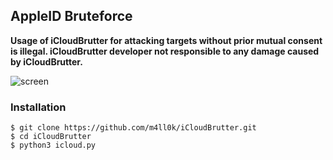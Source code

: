 ## AppleID Bruteforce

__Usage of iCloudBrutter for attacking targets without prior mutual consent is illegal. iCloudBrutter developer not responsible to any damage caused by iCloudBrutter.__

![screen](https://raw.githubusercontent.com/m4ll0k/iCloudBrutter/master/icloud.PNG)

### Installation
```
$ git clone https://github.com/m4ll0k/iCloudBrutter.git
$ cd iCloudBrutter 
$ python3 icloud.py
```
